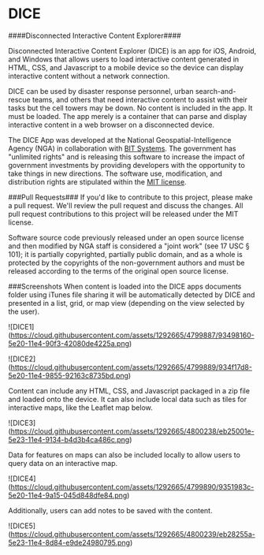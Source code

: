 # DICE

####Disconnected Interactive Content Explorer####

Disconnected Interactive Content Explorer (DICE) is an app for iOS, Android, and Windows that allows users to load interactive content generated in HTML, CSS, and Javascript to a mobile device so the device can display interactive content without a network connection.

DICE can be used by disaster response personnel, urban search-and-rescue teams, and others that need interactive content to assist with their tasks but the cell towers may be down.  No content is included in the app.  It must be loaded.  The app merely is a container that can parse and display interactive content in a web browser on a disconnected device.

The DICE App was developed at the National Geospatial-Intelligence Agency (NGA) in collaboration with [BIT Systems](https://www.bit-sys.com/index.jsp). The government has "unlimited rights" and is releasing this software to increase the impact of government investments by providing developers with the opportunity to take things in new directions. The software use, modification, and distribution rights are stipulated within the [MIT license](http://choosealicense.com/licenses/mit/).

###Pull Requests###
If you'd like to contribute to this project, please make a pull request. We'll review the pull request and discuss the changes. All pull request contributions to this project will be released under the MIT license.

Software source code previously released under an open source license and then modified by NGA staff is considered a "joint work" (see 17 USC § 101); it is partially copyrighted, partially public domain, and as a whole is protected by the copyrights of the non-government authors and must be released according to the terms of the original open source license.

###Screenshots
When content is loaded into the DICE apps documents folder using iTunes file sharing it will be automatically detected by DICE and presented in a list, grid, or map view (depending on the view selected by the user).

![DICE1] (https://cloud.githubusercontent.com/assets/1292665/4799887/93498160-5e20-11e4-90f3-42080de4225a.png)

![DICE2] (https://cloud.githubusercontent.com/assets/1292665/4799889/934f17d8-5e20-11e4-9855-92163c8735bd.png)

Content can include any HTML, CSS, and Javascript packaged in a zip file and loaded onto the device. It can also include local data such as tiles for interactive maps, like the Leaflet map below.

![DICE3] (https://cloud.githubusercontent.com/assets/1292665/4800238/eb25001e-5e23-11e4-9134-b4d3b4ca486c.png)

Data for features on maps can also be included locally to allow users to query data on an interactive map.

![DICE4] (https://cloud.githubusercontent.com/assets/1292665/4799890/9351983c-5e20-11e4-9a15-045d848dfe84.png)

Additionally, users can add notes to be saved with the content.

![DICE5] (https://cloud.githubusercontent.com/assets/1292665/4800239/eb28255a-5e23-11e4-8d84-e9de24980795.png)